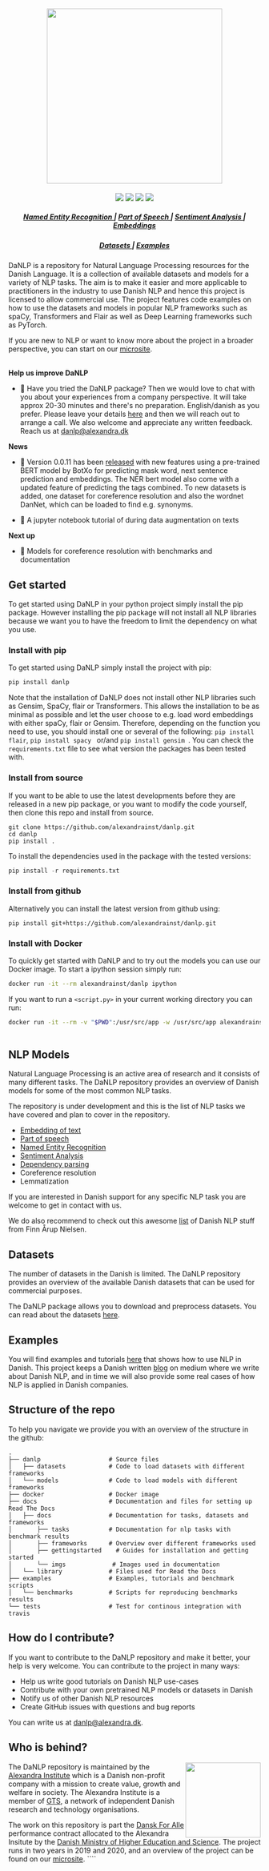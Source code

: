 <h1 align="center">
  <img src="https://raw.githubusercontent.com/alexandrainst/danlp/master/docs/docs/imgs/danlp_logo.png"  width="350"  />
</h1>

<div align="center">
  <a href="https://pypi.org/project/danlp/"><img src="https://img.shields.io/pypi/v/danlp.svg"></a>
  <a href="https://travis-ci.org/alexandrainst/danlp"><img src="https://travis-ci.org/alexandrainst/danlp.svg?branch=master"></a>
  <a href="https://coveralls.io/github/alexandrainst/danlp?branch=master"><img src="https://coveralls.io/repos/github/alexandrainst/danlp/badge.svg?branch=master"></a>
  <a href="https://opensource.org/licenses/BSD-3-Clause"><img src="https://img.shields.io/badge/license-BSD%203-blue.svg"></a>
</div>
<div align="center">
  <h5>
    <a href="https://github.com/alexandrainst/danlp/blob/master/docs/docs/tasks/ner.md">
      Named Entity Recognition
      </a>
      <span> | </span>
    <a href="https://github.com/alexandrainst/danlp/blob/master/docs/docs/tasks/pos.md">
      Part of Speech
    </a>
    <span> | </span>
    <a href="https://github.com/alexandrainst/danlp/blob/master/ddocs/docs/tasks/sentiment_analysis.md">
      Sentiment Analysis
    </a>
      <span> | </span>
    <a href="https://github.com/alexandrainst/danlp/blob/master/docs/docs/tasks/embeddings.md">
      Embeddings
      </a>
  </h5>
    <h5>
   	 <a href="https://github.com/alexandrainst/danlp/blob/master/docs/docs/datasets.md">
      Datasets
   	 </a>
      <span> | </span>
   	 <a href="https://github.com/alexandrainst/danlp/tree/master/examples">
      Examples
   	 </a>
  </h5>
</div>
DaNLP is a repository for Natural Language Processing resources for the Danish Language. 
It is a collection  of available datasets and models for a variety of NLP tasks. The aim is to make it easier and more applicable to practitioners in the industry to use Danish NLP and hence this project is licensed to allow commercial use. The project features code examples on how to use the datasets and models in popular NLP frameworks such as spaCy, Transformers and Flair as well as Deep Learning frameworks such as PyTorch. 

If you are new to NLP or want to know more about the project in a broader perspective, you can start on our [microsite](https://danlp.alexandra.dk/).

<br/>**Help us improve DaNLP**

- :raising_hand: Have you tried the DaNLP package? Then we would love to chat with you about your experiences from a company perspective. It will take approx 20-30 minutes and there's no preparation. English/danish as you prefer. Please leave your details [here](https://forms.office.com/Pages/ResponsePage.aspx?id=zSPaS4dKm0GkfXZzEwsohKhC_ON5BmxBtRwkonVf21tUQUxDQ0oyTVAyU0tDUDVDMTM4SkU4SjJISi4u) and then we will reach out to arrange a call. We also welcome and appreciate any written feedback. Reach us at [danlp@alexandra.dk](mailto:danlp@alexandra.dk)

**News**

- :tada: Version 0.0.11 has been [released](https://github.com/alexandrainst/danlp/releases) with new features using a pre-trained BERT model by BotXo for predicting mask word, next sentence prediction and embeddings. The NER bert model also come with a updated feature of predicting the tags combined. To new datasets is added, one dataset for coreference resolution and also the wordnet DanNet, which can be loaded to find e.g. synonyms.   

- :blue_book: A jupyter notebook tutorial of during data augmentation on texts 

  

  


**Next up**

- :link: Models for coreference resolution with benchmarks and documentation  



## Get started

To get started using DaNLP in your python project simply install the pip package. However installing the pip package 
will not install all NLP libraries because we want you to have the freedom to limit the dependency on what you use.

### Install with pip

To get started using DaNLP simply install the project with pip:

```bash
pip install danlp 
```

Note that the installation of DaNLP does not install other NLP libraries such as Gensim, SpaCy, flair or Transformers.
This allows the installation to be as minimal as possible and let the user choose to e.g. load word embeddings with either spaCy, flair or Gensim.  Therefore, depending on the function you need to use, you should install one or several of the following: `pip install flair`, `pip install spacy ` or/and `pip install gensim `. You can check the `requirements.txt` file to see what version the packages has been tested with.

### Install from source

If you want to be able to use the latest developments before they are released in a new pip package, or you want to modify the code yourself, then clone this repo and install from source.

```
git clone https://github.com/alexandrainst/danlp.git
cd danlp
pip install . 
```

To install the dependencies used in the package with the tested versions:

```python
pip install -r requirements.txt
```


### Install from github
Alternatively you can install the latest version from github using:
```
pip install git+https://github.com/alexandrainst/danlp.git
```

### Install with Docker 
To quickly get started with DaNLP and to try out the models you can use our Docker image.
To start a ipython session simply run:
```bash
docker run -it --rm alexandrainst/danlp ipython
```
If you want to run a `<script.py>` in your current working directory you can run:
```bash
docker run -it --rm -v "$PWD":/usr/src/app -w /usr/src/app alexandrainst/danlp python <script.py>
                  
```


## NLP Models

Natural Language Processing is an active area of research and it consists of many different tasks. 
The DaNLP repository provides an overview of Danish models for some of the most common NLP tasks.

The repository is under development and this is the list of NLP tasks we have covered and plan to cover in the repository.
-  [Embedding of text](docs/docs/tasks/embeddings.md)
-  [Part of speech](docs/docs/tasks/pos.md)
-  [Named Entity Recognition](docs/docs/tasks/ner.md)
-  [Sentiment Analysis](docs/docs/tasks/sentiment_analysis.md)
-  [Dependency parsing](https://github.com/alexandrainst/danlp/blob/master/docs/docs/tasks/dependency.md)
-  Coreference resolution
-  Lemmatization

If you are interested in Danish support for any specific NLP task you are welcome to get in contact with us.

We do also recommend to check out this awesome [list](https://github.com/fnielsen/awesome-danish) of Danish NLP stuff from Finn Årup Nielsen. 

## Datasets
The number of datasets in the Danish is limited. The DaNLP repository provides an overview of the available Danish datasets that can be used for commercial purposes.

The DaNLP package allows you to download and preprocess datasets. You can read about the datasets [here](/docs/docs/datasets.md).

## Examples
You will find examples and tutorials [here](/examples) that shows how to use NLP in Danish. This project keeps a Danish written [blog](https://medium.com/danlp) on medium where we write about Danish NLP, and in time we will also provide some real cases of how NLP is applied in Danish companies.

## Structure of the repo

To help you navigate we provide you with an overview of the structure in the github:

    .
    ├── danlp		   			# Source files
    │	├── datasets   			# Code to load datasets with different frameworks 
    │	└── models     			# Code to load models with different frameworks 
    ├── docker         			# Docker image
    ├── docs	       			# Documentation and files for setting up Read The Docs
    │   ├── docs	   			# Documentation for tasks, datasets and frameworks
    │	    ├── tasks  			# Documentation for nlp tasks with benchmark results
    │	    ├── frameworks 		# Overview over different frameworks used
    │		├── gettingstarted 	  # Guides for installation and getting started  
    │	    └── imgs   			 # Images used in documentation
    │   └── library     		# Files used for Read the Docs
    ├── examples	   			# Examples, tutorials and benchmark scripts
    │   └── benchmarks 			# Scripts for reproducing benchmarks results
    └── tests   	   			# Test for continous integration with travis

## How do I contribute?

If you want to contribute to the DaNLP repository and make it better, your help is very welcome. You can contribute to the project in many ways:

- Help us write good tutorials on Danish NLP use-cases
- Contribute with your own pretrained NLP models or datasets in Danish
- Notify us of other Danish NLP resources
- Create GitHub issues with questions and bug reports

You can write us at danlp@alexandra.dk.

## Who is behind?
<img align="right" width="150" src="https://raw.githubusercontent.com/alexandrainst/danlp/master/docs/imgs/alexandra_logo.png">

The DaNLP repository is maintained by the [Alexandra Institute](https://alexandra.dk/uk) which is a Danish non-profit company 
with a mission to create value, growth and welfare in society. The Alexandra Institute is a member of [GTS](https://gts-net.dk/), 
a network of independent Danish research and technology organisations.

The work on this repository is part the [Dansk For Alle](https://bedreinnovation.dk/dansk-alle-0) performance contract 
allocated to the Alexandra Insitute by the [Danish Ministry of Higher Education and Science](https://ufm.dk/en?set_language=en&cl=en). The project runs in two years in 2019 and 2020, and an overview  of the project can be found on our [microsite](https://danlp.alexandra.dk/). ````
